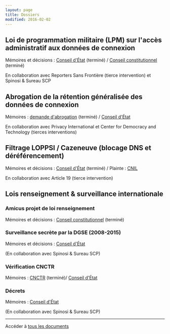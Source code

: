 ```yaml
---
layout: page
title: Dossiers
modified: 2016-02-02
---
```



## Loi de programmation militaire (LPM) sur l'accès administratif aux données de connexion

Mémoires et décisions : [Conseil d'État][lpmCEtat] (terminé) /
[Conseil constitutionnel][lpmCConst] (terminé)

En collaboration avec Reporters Sans Frontière (tierce intervention)
et Spinosi & Sureau SCP

## Abrogation de la rétention généralisée des données de connexion

Mémoires : [demande d'abrogation][abrogationretentiondemande] (terminé) / [Conseil d'État][abrogationretentionCEtat]

En collaboration avec Privacy International et Center for Democracy and Technology (tierces interventions)

## Filtrage LOPPSI / Cazeneuve (blocage DNS et déréférencement)

Mémoires et décisions : [Conseil d'État][filtragecazeneuveCEtat] (terminé) / Plainte : [CNIL][filtragecazeneuveCnil]

En collaboration avec Article 19 (tierce intervention)

## Lois renseignement & surveillance internationale

### Amicus projet de loi renseignement

Mémoires et décisions : [Conseil constitutionnel][amicusrenseignement] (terminé)

### Surveillance secrète par la DGSE (2008-2015)

Mémoires et décisions : [Conseil d'État][secretdgseCEtat]

(En collaboration avec Spinosi & Sureau SCP)

### Vérification CNCTR

Mémoires : [CNCTR][verificationcnctrCnctr]  (terminé)/ [Conseil d'État][verificationcnctrCEtat]


### Décrets

Mémoires : [Conseil d'État][renseignementCEtat] 

(En collaboration avec Spinosi & Sureau SCP)

[abrogationretentiondemande]: /recours/abrogationretention/demande/
[abrogationretentionCEtat]: /recours/abrogationretention/CEtat/
[amicusrenseignement]: /recours/amicusrenseignement/
[filtragecazeneuveCEtat]: /recours/filtragecazeneuve/CEtat/
[filtragecazeneuveCnil]: /recours/filtragecazeneuve/Cnil/
[lpmCEtat]: /recours/lpm/CEtat/
[lpmCConst]: /recours/lpm/CConst/
[renseignementCEtat]: /recours/renseignement/CEtat/
[secretdgseCEtat]: /recours/secretdgse/CEtat/
[verificationcnctrCnctr]: /recours/verificationcnctr/Cnctr/
[verificationcnctrCEtat]: /recours/verificationcnctr/CEtat/


----------

Accéder à [tous les documents](/recours/)
